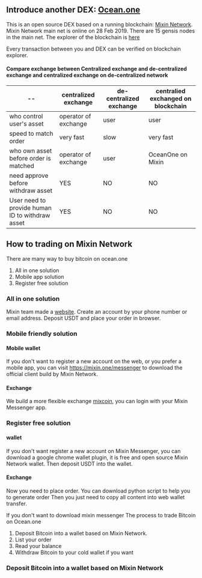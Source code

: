 ## Introduce another DEX: [Ocean.one](https://ocean.one)
This is an open source DEX based on a running blockchain: [Mixin Network](https://mixin.one). Mixin Network main net is online on 28 Feb 2019. There are 15 gensis nodes in the main net. The explorer of the blockchain is [here](https://mixin.one/http://mixin.one/snapshots)

Every transaction between you and DEX can be verified on blockchain explorer.

#### Compare exchange between Centralized exchange and de-centralized exchange and centralized exchange on de-centralized network

| -- | centralized exchange | de-centralized exchange| centralied exchanged on blockchain|
| --|--|--|--|
| who control user's asset|operator of exchange|user|user|
| speed to match order | very fast | slow | very fast|
| who own asset before order is matched | operator of exchange | user | OceanOne on Mixin|
| need approve before withdraw asset| YES | NO | NO|
| User need to provide human ID to withdraw asset| YES | NO | NO |

## How to trading on Mixin Network
There are many way to buy bitcoin on ocean.one
1. All in one solution
2. Mobile app solution
3. Register free solution

### All in one solution
Mixin team made a [website](https://ocean.one). Create an account by your phone number or email address. Deposit USDT and place your order in browser.

### Mobile friendly solution
#### Mobile wallet
If you don't want to register a new account on the web, or you prefer a mobile app, you can visit https://mixin.one/messenger to download the official client build by Mixin Network.
#### Exchange
We build a more flexible exchange [mixcoin](https://mixcoin.one), you can login with your Mixin Messenger app.

### Register free solution
#### wallet
If you don't want register a new account on Mixin Messenger, you can download a google chrome wallet plugin, it is free and open source Mixin Network wallet. Then deposit USDT into the wallet.
#### Exchange
Now you need to place order.
You can download python script to help you to generate order
Then you just need to copy all content into web wallet transfer.



If you don't want to download mixin messenger
The process to trade Bitcoin on Ocean.one
1. Deposit Bitcoin into a wallet based on Mixin Network.
2. List your order
3. Read your balance
4. Withdraw Bitcoin to your cold wallet if you want

### Deposit Bitcoin into a wallet based on Mixin Network
